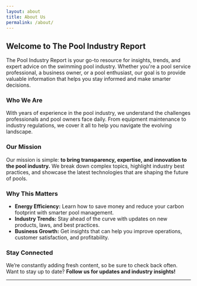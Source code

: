 ```yaml
---
layout: about
title: About Us
permalink: /about/
---
```


## Welcome to The Pool Industry Report

The Pool Industry Report is your go-to resource for insights, trends, and expert advice on the swimming pool industry. Whether you're a pool service professional, a business owner, or a pool enthusiast, our goal is to provide valuable information that helps you stay informed and make smarter decisions.

### Who We Are  
With years of experience in the pool industry, we understand the challenges professionals and pool owners face daily. From equipment maintenance to industry regulations, we cover it all to help you navigate the evolving landscape.

### Our Mission  
Our mission is simple: **to bring transparency, expertise, and innovation to the pool industry.** We break down complex topics, highlight industry best practices, and showcase the latest technologies that are shaping the future of pools.

### Why This Matters  
- **Energy Efficiency:** Learn how to save money and reduce your carbon footprint with smarter pool management.  
- **Industry Trends:** Stay ahead of the curve with updates on new products, laws, and best practices.  
- **Business Growth:** Get insights that can help you improve operations, customer satisfaction, and profitability.  

### Stay Connected  
We’re constantly adding fresh content, so be sure to check back often. Want to stay up to date? **Follow us for updates and industry insights!**

---
